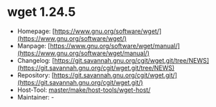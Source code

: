 # wget 1.24.5
 - Homepage: [https://www.gnu.org/software/wget/](https://www.gnu.org/software/wget/)
 - Manpage: [https://www.gnu.org/software/wget/manual/](https://www.gnu.org/software/wget/manual/)
 - Changelog: [https://git.savannah.gnu.org/cgit/wget.git/tree/NEWS](https://git.savannah.gnu.org/cgit/wget.git/tree/NEWS)
 - Repository: [https://git.savannah.gnu.org/cgit/wget.git/](https://git.savannah.gnu.org/cgit/wget.git/)
 - Host-Tool: [master/make/host-tools/wget-host/](https://github.com/Freetz-NG/freetz-ng/tree/master/make/host-tools/wget-host/)
 - Maintainer: -

